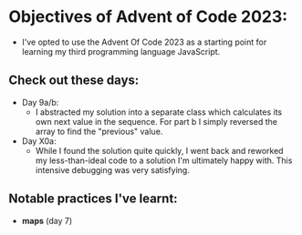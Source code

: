# Objectives of Advent of Code 2023:
- I've opted to use the Advent Of Code 2023 as a starting point for learning my third programming language JavaScript.

## Check out these days:
- Day 9a/b:
  - I abstracted my solution into a separate class which calculates its own next value in the sequence. For part b I simply reversed the array to find the "previous" value.
- Day X0a:
  - While I found the solution quite quickly, I went back and reworked my less-than-ideal code to a solution I'm ultimately happy with. This intensive debugging was very satisfying.

## Notable practices I've learnt:
- **maps** (day 7)

